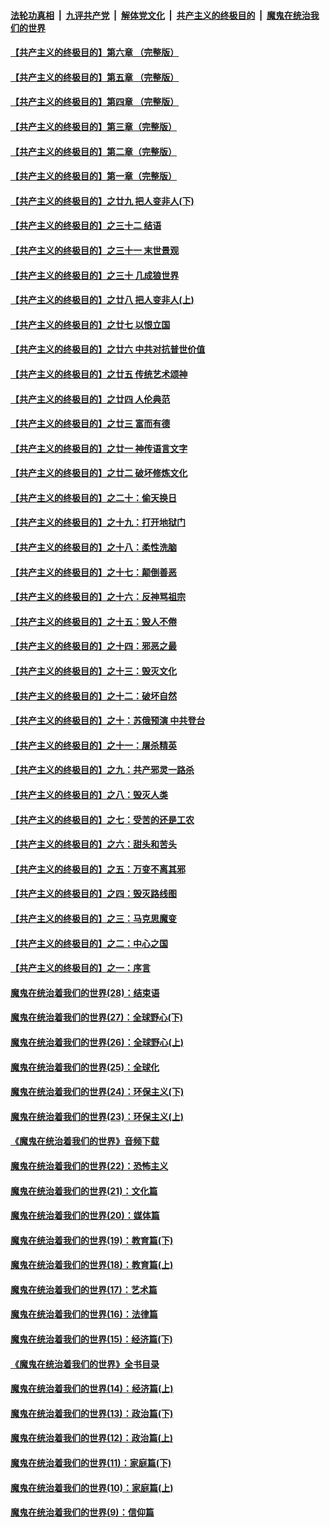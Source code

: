 ####  [法轮功真相](../../../../basic/blob/master/README.md?t=03042214) &nbsp;|&nbsp; [九评共产党](../../../../9ping.md/blob/master/README.md?t=03042214) &nbsp;|&nbsp; [解体党文化](../../../../jtdwh.md/blob/master/README.md?t=03042214)  &nbsp;|&nbsp; [共产主义的终极目的](../../../../gczydzjmd.md/blob/master/README.md?t=03042214) &nbsp;|&nbsp; [魔鬼在统治我们的世界](../../../../mgztzwmdsj.md/blob/master/README.md?t=03042214) 

#### [【共产主义的终极目的】第六章 （完整版）](../pages/nsc422/n11428913.md?t=03042214) 

#### [【共产主义的终极目的】第五章 （完整版）](../pages/nsc422/n11428912.md?t=03042214) 

#### [【共产主义的终极目的】第四章 （完整版）](../pages/nsc422/n11428907.md?t=03042214) 

#### [【共产主义的终极目的】第三章（完整版）](../pages/nsc422/n11428848.md?t=03042214) 

#### [【共产主义的终极目的】第二章（完整版）](../pages/nsc422/n11428831.md?t=03042214) 

#### [【共产主义的终极目的】第一章（完整版）](../pages/nsc422/n11417651.md?t=03042214) 

#### [【共产主义的终极目的】之廿九 把人变非人(下)](../pages/nsc422/n11344140.md?t=03042214) 

#### [【共产主义的终极目的】之三十二 结语](../pages/nsc422/n11360535.md?t=03042214) 

#### [【共产主义的终极目的】之三十一 末世景观](../pages/nsc422/n11351129.md?t=03042214) 

#### [【共产主义的终极目的】之三十 几成狼世界](../pages/nsc422/n11348280.md?t=03042214) 

#### [【共产主义的终极目的】之廿八 把人变非人(上)](../pages/nsc422/n11340492.md?t=03042214) 

#### [【共产主义的终极目的】之廿七 以恨立国](../pages/nsc422/n11336944.md?t=03042214) 

#### [【共产主义的终极目的】之廿六 中共对抗普世价值](../pages/nsc422/n11324785.md?t=03042214) 

#### [【共产主义的终极目的】之廿五 传统艺术颂神](../pages/nsc422/n11296396.md?t=03042214) 

#### [【共产主义的终极目的】之廿四 人伦典范](../pages/nsc422/n11296397.md?t=03042214) 

#### [【共产主义的终极目的】之廿三 富而有德](../pages/nsc422/n11283598.md?t=03042214) 

#### [【共产主义的终极目的】之廿一 神传语言文字](../pages/nsc422/n11263265.md?t=03042214) 

#### [【共产主义的终极目的】之廿二 破坏修炼文化](../pages/nsc422/n11245728.md?t=03042214) 

#### [【共产主义的终极目的】之二十：偷天换日](../pages/nsc422/n11238846.md?t=03042214) 

#### [【共产主义的终极目的】之十九：打开地狱门](../pages/nsc422/n11206376.md?t=03042214) 

#### [【共产主义的终极目的】之十八：柔性洗脑](../pages/nsc422/n11199994.md?t=03042214) 

#### [【共产主义的终极目的】之十七：颠倒善恶](../pages/nsc422/n11179782.md?t=03042214) 

#### [【共产主义的终极目的】之十六：反神骂祖宗](../pages/nsc422/n11166798.md?t=03042214) 

#### [【共产主义的终极目的】之十五：毁人不倦](../pages/nsc422/n11166792.md?t=03042214) 

#### [【共产主义的终极目的】之十四：邪恶之最](../pages/nsc422/n11150249.md?t=03042214) 

#### [【共产主义的终极目的】之十三：毁灭文化](../pages/nsc422/n11135227.md?t=03042214) 

#### [【共产主义的终极目的】之十二：破坏自然](../pages/nsc422/n11135214.md?t=03042214) 

#### [【共产主义的终极目的】之十：苏俄预演 中共登台](../pages/nsc422/n11118424.md?t=03042214) 

#### [【共产主义的终极目的】之十一：屠杀精英](../pages/nsc422/n11118442.md?t=03042214) 

#### [【共产主义的终极目的】之九：共产邪灵一路杀](../pages/nsc422/n11114139.md?t=03042214) 

#### [【共产主义的终极目的】之八：毁灭人类](../pages/nsc422/n11108503.md?t=03042214) 

#### [【共产主义的终极目的】之七：受苦的还是工农](../pages/nsc422/n11101809.md?t=03042214) 

#### [【共产主义的终极目的】之六：甜头和苦头](../pages/nsc422/n11096971.md?t=03042214) 

#### [【共产主义的终极目的】之五：万变不离其邪](../pages/nsc422/n11091285.md?t=03042214) 

#### [【共产主义的终极目的】之四：毁灭路线图](../pages/nsc422/n11086284.md?t=03042214) 

#### [【共产主义的终极目的】之三：马克思魔变](../pages/nsc422/n11061941.md?t=03042214) 

#### [【共产主义的终极目的】之二：中心之国](../pages/nsc422/n11047728.md?t=03042214) 

#### [【共产主义的终极目的】之一：序言](../pages/nsc422/n11086077.md?t=03042214) 

#### [魔鬼在统治着我们的世界(28)：结束语](../pages/nsc422/n10936246.md?t=03042214) 

#### [魔鬼在统治着我们的世界(27)：全球野心(下)](../pages/nsc422/n10928319.md?t=03042214) 

#### [魔鬼在统治着我们的世界(26)：全球野心(上)](../pages/nsc422/n10900318.md?t=03042214) 

#### [魔鬼在统治着我们的世界(25)：全球化](../pages/nsc422/n10788205.md?t=03042214) 

#### [魔鬼在统治着我们的世界(24)：环保主义(下)](../pages/nsc422/n10695307.md?t=03042214) 

#### [魔鬼在统治着我们的世界(23)：环保主义(上)](../pages/nsc422/n10688613.md?t=03042214) 

#### [《魔鬼在统治着我们的世界》音频下载](../pages/nsc422/n10635553.md?t=03042214) 

#### [魔鬼在统治着我们的世界(22)：恐怖主义](../pages/nsc422/n10614727.md?t=03042214) 

#### [魔鬼在统治着我们的世界(21)：文化篇](../pages/nsc422/n10597706.md?t=03042214) 

#### [魔鬼在统治着我们的世界(20)：媒体篇](../pages/nsc422/n10586579.md?t=03042214) 

#### [魔鬼在统治着我们的世界(19)：教育篇(下)](../pages/nsc422/n10564808.md?t=03042214) 

#### [魔鬼在统治着我们的世界(18)：教育篇(上)](../pages/nsc422/n10526970.md?t=03042214) 

#### [魔鬼在统治着我们的世界(17)：艺术篇](../pages/nsc422/n10499093.md?t=03042214) 

#### [魔鬼在统治着我们的世界(16)：法律篇](../pages/nsc422/n10485969.md?t=03042214) 

#### [魔鬼在统治着我们的世界(15)：经济篇(下)](../pages/nsc422/n10469975.md?t=03042214) 

#### [《魔鬼在统治着我们的世界》全书目录](../pages/nsc422/n10464261.md?t=03042214) 

#### [魔鬼在统治着我们的世界(14)：经济篇(上)](../pages/nsc422/n10457370.md?t=03042214) 

#### [魔鬼在统治着我们的世界(13)：政治篇(下)](../pages/nsc422/n10448270.md?t=03042214) 

#### [魔鬼在统治着我们的世界(12)：政治篇(上)](../pages/nsc422/n10444576.md?t=03042214) 

#### [魔鬼在统治着我们的世界(11)：家庭篇(下)](../pages/nsc422/n10440961.md?t=03042214) 

#### [魔鬼在统治着我们的世界(10)：家庭篇(上)](../pages/nsc422/n10435448.md?t=03042214) 

#### [魔鬼在统治着我们的世界(9)：信仰篇](../pages/nsc422/n10432159.md?t=03042214) 

